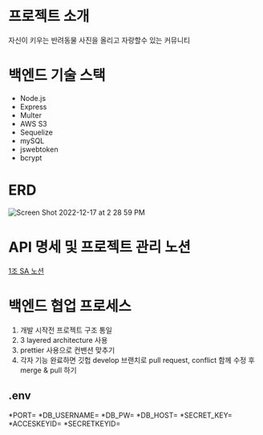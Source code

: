 # 프로젝트 소개
자신이 키우는 반려동물 사진을 올리고 자랑할수 있는 커뮤니티 

# 백엔드 기술 스택
* Node.js
* Express
* Multer
* AWS S3
* Sequelize
* mySQL
* jswebtoken
* bcrypt

# ERD
![Screen Shot 2022-12-17 at 2 28 59 PM](https://user-images.githubusercontent.com/116314838/209049240-ec6d1469-dd34-4f0a-89fa-b12ca00603fd.png)

# API 명세 및 프로젝트 관리 노션 
[1조 SA 노션](https://www.notion.so/1-SA-fe91e4a3548249bf9874b5a45755e8fe)

# 백엔드 협업 프로세스 
1. 개발 시작전 프로젝트 구조 통일
2. 3 layered architecture 사용
3. prettier 사용으로 컨밴션 맞추기 
4. 각자 기능 완료하면 깃헙 develop 브랜치로 pull request, conflict 함께 수정 후 merge & pull 하기


## .env
*PORT=
*DB_USERNAME=
*DB_PW=
*DB_HOST=
*SECRET_KEY=
*ACCESKEYID=
*SECRETKEYID=

